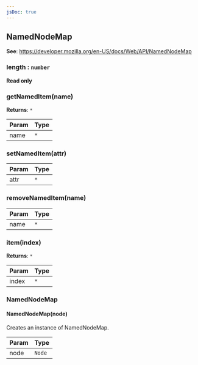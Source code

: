 ```yaml
---
jsDoc: true
---
```


<a name="namednodemap" id="namednodemap"></a>

## NamedNodeMap
**See**: https://developer.mozilla.org/en-US/docs/Web/API/NamedNodeMap  


<a name="namednodemap-length" id="namednodemap-length"></a>

### length : `number`
**Read only**


<a name="namednodemap-getnameditem" id="namednodemap-getnameditem"></a>

### getNamedItem(name)
**Returns**: `*`  

| Param | Type |
| --- | --- |
| name | `*` | 



<a name="namednodemap-setnameditem" id="namednodemap-setnameditem"></a>

### setNamedItem(attr)

| Param | Type |
| --- | --- |
| attr | `*` | 



<a name="namednodemap-removenameditem" id="namednodemap-removenameditem"></a>

### removeNamedItem(name)

| Param | Type |
| --- | --- |
| name | `*` | 



<a name="namednodemap-item" id="namednodemap-item"></a>

### item(index)
**Returns**: `*`  

| Param | Type |
| --- | --- |
| index | `*` | 



<a name="namednodemap-namednodemap" id="namednodemap-namednodemap"></a>

### NamedNodeMap


<a name="new-namednodemap-namednodemap-new" id="new-namednodemap-namednodemap-new"></a>

#### NamedNodeMap(node)
Creates an instance of NamedNodeMap.


| Param | Type |
| --- | --- |
| node | `Node` | 


